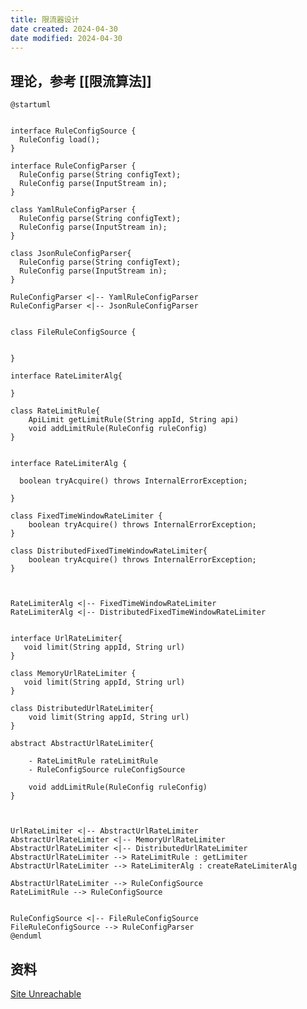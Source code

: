 ```yaml
---
title: 限流器设计
date created: 2024-04-30
date modified: 2024-04-30
---
```


## 理论，参考 [[限流算法]]

```plantuml
@startuml


interface RuleConfigSource {
  RuleConfig load();
}

interface RuleConfigParser {
  RuleConfig parse(String configText);
  RuleConfig parse(InputStream in);
}

class YamlRuleConfigParser {
  RuleConfig parse(String configText);
  RuleConfig parse(InputStream in);
}

class JsonRuleConfigParser{
  RuleConfig parse(String configText);
  RuleConfig parse(InputStream in);
}

RuleConfigParser <|-- YamlRuleConfigParser
RuleConfigParser <|-- JsonRuleConfigParser


class FileRuleConfigSource {


}

interface RateLimiterAlg{

}

class RateLimitRule{
    ApiLimit getLimitRule(String appId, String api)
    void addLimitRule(RuleConfig ruleConfig)
}


interface RateLimiterAlg {

  boolean tryAcquire() throws InternalErrorException;

}

class FixedTimeWindowRateLimiter {
    boolean tryAcquire() throws InternalErrorException;
}

class DistributedFixedTimeWindowRateLimiter{
    boolean tryAcquire() throws InternalErrorException;
}



RateLimiterAlg <|-- FixedTimeWindowRateLimiter
RateLimiterAlg <|-- DistributedFixedTimeWindowRateLimiter


interface UrlRateLimiter{
   void limit(String appId, String url)
}

class MemoryUrlRateLimiter {
   void limit(String appId, String url)
}

class DistributedUrlRateLimiter{
    void limit(String appId, String url)
}

abstract AbstractUrlRateLimiter{

    - RateLimitRule rateLimitRule
    - RuleConfigSource ruleConfigSource

    void addLimitRule(RuleConfig ruleConfig)
}



UrlRateLimiter <|-- AbstractUrlRateLimiter
AbstractUrlRateLimiter <|-- MemoryUrlRateLimiter
AbstractUrlRateLimiter <|-- DistributedUrlRateLimiter
AbstractUrlRateLimiter --> RateLimitRule : getLimiter
AbstractUrlRateLimiter --> RateLimiterAlg : createRateLimiterAlg

AbstractUrlRateLimiter --> RuleConfigSource
RateLimitRule --> RuleConfigSource


RuleConfigSource <|-- FileRuleConfigSource
FileRuleConfigSource --> RuleConfigParser
@enduml
```

## 资料

[Site Unreachable](https://book.clickear.top/98-%E8%AE%BE%E8%AE%A1%E6%A8%A1%E5%BC%8F%E4%B9%8B%E7%BE%8E/11%E4%B8%A8%E5%BC%80%E6%BA%90%E4%B8%8E%E9%A1%B9%E7%9B%AE%E5%AE%9E%E6%88%98%EF%BC%9A%E9%A1%B9%E7%9B%AE%E5%AE%9E%E6%88%98%20(9%E8%AE%B2)/92%E4%B8%A8%E9%A1%B9%E7%9B%AE%E5%AE%9E%E6%88%98%E4%B8%80%EF%BC%9A%E8%AE%BE%E8%AE%A1%E5%AE%9E%E7%8E%B0%E4%B8%80%E4%B8%AA%E6%94%AF%E6%8C%81%E5%90%84%E7%A7%8D%E7%AE%97%E6%B3%95%E7%9A%84%E9%99%90%E6%B5%81%E6%A1%86%E6%9E%B6%EF%BC%88%E5%AE%9E%E7%8E%B0%EF%BC%89.html)
